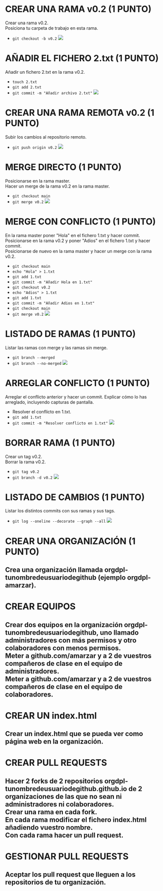 # CREAR UNA RAMA v0.2 (1 PUNTO)

Crear una rama v0.2.  
Posiciona tu carpeta de trabajo en esta rama.
- `git checkout -b v0.2`
![](T2/img2/1.png)

# AÑADIR EL FICHERO 2.txt (1 PUNTO)

Añadir un fichero 2.txt en la rama v0.2.
- `touch 2.txt`
- `git add 2.txt`
- `git commit -m "Añadir archivo 2.txt"`
![](T2/img2/2.png)

# CREAR UNA RAMA REMOTA v0.2 (1 PUNTO)

Subir los cambios al repositorio remoto.
- `git push origin v0.2`
![](T2/img2/3.png)

# MERGE DIRECTO (1 PUNTO)

Posicionarse en la rama master.  
Hacer un merge de la rama v0.2 en la rama master.
- `git checkout main`
- `git merge v0.2`
![](T2/img2/4.png)

# MERGE CON CONFLICTO (1 PUNTO)

En la rama master poner "Hola" en el fichero 1.txt y hacer commit.  
Posicionarse en la rama v0.2 y poner "Adios" en el fichero 1.txt y hacer commit.  
Posicionarse de nuevo en la rama master y hacer un merge con la rama v0.2.
- `git checkout main`
- `echo "Hola" > 1.txt`
- `git add 1.txt`
- `git commit -m "Añadir Hola en 1.txt"`
- `git checkout v0.2`
- `echo "Adios" > 1.txt`
- `git add 1.txt`
- `git commit -m "Añadir Adios en 1.txt"`
- `git checkout main`
- `git merge v0.2`
![](T2/img2/5.png)

# LISTADO DE RAMAS (1 PUNTO)

Listar las ramas con merge y las ramas sin merge.
- `git branch --merged`
- `git branch --no-merged`
![](T2/img2/6.png)

# ARREGLAR CONFLICTO (1 PUNTO)

Arreglar el conflicto anterior y hacer un commit. Explicar cómo lo has arreglado, incluyendo capturas de pantalla.
- Resolver el conflicto en 1.txt.
- `git add 1.txt`
- `git commit -m "Resolver conflicto en 1.txt"`
![](T2/img2/7.png)

# BORRAR RAMA (1 PUNTO)

Crear un tag v0.2.  
Borrar la rama v0.2.
- `git tag v0.2`
- `git branch -d v0.2`
![](T2/img2/8.png)

# LISTADO DE CAMBIOS (1 PUNTO)

Listar los distintos commits con sus ramas y sus tags.
- `git log --oneline --decorate --graph --all`
![](T2/img2/9.png)

# CREAR UNA ORGANIZACIÓN (1 PUNTO)

Crea una organización llamada orgdpl-tunombredeusuariodegithub (ejemplo orgdpl-amarzar).
- 

# CREAR EQUIPOS

Crear dos equipos en la organización orgdpl-tunombredeusuariodegithub, uno llamado administradores con más permisos y otro colaboradores con menos permisos.  
Meter a github.com/amarzar y a 2 de vuestros compañeros de clase en el equipo de administradores.  
Meter a github.com/amarzar y a 2 de vuestros compañeros de clase en el equipo de colaboradores.
- 

# CREAR UN index.html

Crear un index.html que se pueda ver como página web en la organización.
- 

# CREAR PULL REQUESTS

Hacer 2 forks de 2 repositorios orgdpl-tunombredeusuariodegithub.github.io de 2 organizaciones de las que no sean ni administradores ni colaboradores.  
Crear una rama en cada fork.  
En cada rama modificar el fichero index.html añadiendo vuestro nombre.  
Con cada rama hacer un pull request.
- 

# GESTIONAR PULL REQUESTS

Aceptar los pull request que lleguen a los repositorios de tu organización.
- 
